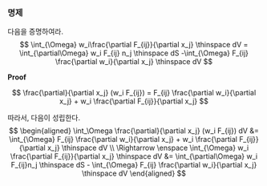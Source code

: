 ### 명제
다음을 증명하여라.
$$ \int_{\Omega} w_i\frac{\partial F_{ij}}{\partial x_j} \thinspace dV = \int_{\partial\Omega} w_i F_{ij} n_j \thinspace dS -\int_{\Omega} F_{ij} \frac{\partial w_i}{\partial x_j} \thinspace dV $$


**Proof**

$$ \frac{\partial}{\partial x_j} (w_i F_{ij}) =  F_{ij} \frac{\partial w_i}{\partial x_j} + w_i \frac{\partial  F_{ij}}{\partial x_j} $$

따라서, 다음이 성립한다.
$$ \begin{aligned} \int_\Omega \frac{\partial}{\partial x_j} (w_i F_{ij}) dV &= \int_{\Omega}  F_{ij} \frac{\partial w_i}{\partial x_j} + w_i \frac{\partial  F_{ij}}{\partial x_j} \thinspace dV \\ \Rightarrow \enspace \int_{\Omega} w_i \frac{\partial  F_{ij}}{\partial x_j} \thinspace dV &= \int_{\partial\Omega} w_i F_{ij}n_j \thinspace dS - \int_{\Omega}  F_{ij} \frac{\partial w_i}{\partial x_j} \thinspace dV \end{aligned} $$